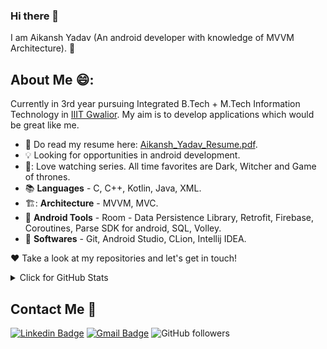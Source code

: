### Hi there 👋

I am Aikansh Yadav (An android developer with knowledge of MVVM Architecture). :thinking:

## About Me 😄:

Currently in 3rd year pursuing Integrated B.Tech + M.Tech Information Technology in [IIIT Gwalior](https://www.iiitm.ac.in/index.php/en/). My aim is to develop applications which would be great like me.

- :star2: Do read my resume here: [Aikansh_Yadav_Resume.pdf](https://drive.google.com/file/d/1BG0nDgen1b6U88FzS-xNGV6iLGBbwQZS/view?usp=sharing).
- :bulb: Looking for opportunities in android development.
- 🎥: Love watching series. All time favorites are Dark, Witcher and Game of thrones.
- :books: **Languages** - C, C++, Kotlin, Java, XML.
- 🏗️: **Architecture** - MVVM, MVC.
- :wrench: **Android Tools** - Room - Data Persistence Library, Retrofit, Firebase, Coroutines, Parse SDK for android, SQL, Volley. 
- :gem: **Softwares** - Git, Android Studio, CLion, Intellij IDEA.

:heart: Take a look at my repositories and let's get in touch!


<details>
<summary>Click for GitHub Stats</summary>
<p align="center">
    <img alt = "GitHub Stats" src="https://github-readme-stats.vercel.app/api?username=aikansh2001yadav&show_icons=true&hide=issues&icon_color=000000&hide_border=true&title_color=5391FE&text_color=555">
    <br>
    <img alt = "Top Language" src="https://github-readme-stats.vercel.app/api/top-langs/?username=aikansh2001yadav&hide=html,&hide_border=true&title_color=5391FE&text_color=555"
</p>
</details>

## Contact Me :hugs:
[![Linkedin Badge](https://img.shields.io/badge/-Aikansh%20Yadav-blue?style=flat-square&logo=Linkedin&logoColor=white&link=https://www.linkedin.com/in/aikansh-yadav-5b1b43197/)](https://www.linkedin.com/in/aikansh-yadav-5b1b43197/)    [![Gmail Badge](https://img.shields.io/badge/-aikansh2001yadav@gmail.com-c14438?style=flat-square&logo=Gmail&logoColor=white&link=mailto:aikansh2001yadav@gmail.com)](mailto:aikansh2001yadav@gmail.com)       ![GitHub followers](https://img.shields.io/github/followers/aikansh2001yadav?label=Follow&style=social)
